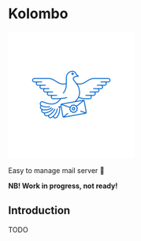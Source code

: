# Kolombo

![Kolombo Logo](https://raw.githubusercontent.com/HarrySky/kolombo/master/logo.png "Kolombo Logo")

Easy to manage mail server 💌

**NB! Work in progress, not ready!**

## Introduction

TODO
